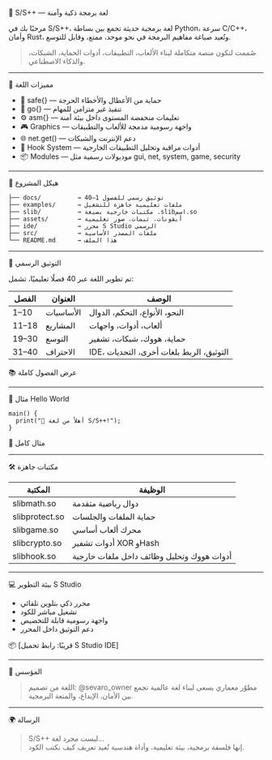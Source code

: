 
🔷 S/S++ — لغة برمجة ذكية وآمنة

مرحبًا بك في S/S++، لغة برمجية حديثة تجمع بين بساطة Python، سرعة C/C++، وأمان Rust، وتُعيد صياغة مفاهيم البرمجة في نحو موحد، ممتع، وقابل للتوسع.

> صُممت لتكون منصة متكاملة لبناء الألعاب، التطبيقات، أدوات الحماية، الشبكات، والذكاء الاصطناعي.

---

👑 مميزات اللغة

- 🔐 safe{} — حماية من الأعطال والأخطاء الحرجة
- 🚀 go{} — تنفيذ غير متزامن للمهام
- ⚙️ asm{} — تعليمات منخفضة المستوى داخل بيئة آمنة
- 🎮 Graphics — واجهة رسومية مدمجة للألعاب والتطبيقات
- 🌐 net.get() — دعم الإنترنت والشبكات
- 🧷 Hook System — أدوات مراقبة وتحليل التطبيقات الخارجية
- 📦 Modules — موديولات رسمية مثل gui, net, system, game, security

---

📂 هيكل المشروع

```text
├── docs/          → توثيق رسمي للفصول 1–40
├── examples/      → ملفات تعليمية جاهزة للتشغيل
├── slib/          → مكتبات خارجية بصيغة .slibاسم.so
├── assets/        → أيقونات، ثيمات، صور تعليمية
├── ide/           → محرر S Studio الرسمي
├── src/           → ملفات المصدر الأساسية
└── README.md      → هذا الملف
```

---

📘 التوثيق الرسمي

تم تطوير اللغة عبر 40 فصلًا تعليميًا، تشمل:

| الفصل | العنوان | الوصف |
|-------|---------|-------|
| 1–10  | الأساسيات | النحو، الأنواع، التحكم، الدوال |
| 11–18 | المشاريع | ألعاب، أدوات، واجهات |
| 19–30 | التوسع | حماية، هووك، شبكات، تشفير |
| 31–40 | الاحتراف | IDE، التوثيق، الربط بلغات أخرى، التحديات

📚 عرض الفصول كاملة

---

🧪 مثال Hello World

```spp
main() {
  print("👋 أهلاً من لغة S/S++!");
}
```

📂 مثال كامل

---

🛠️ مكتبات جاهزة

| المكتبة | الوظيفة |
|---------|---------|
| slibmath.so | دوال رياضية متقدمة |
| slibprotect.so | حماية الملفات والجلسات |
| slibgame.so | محرك ألعاب أساسي |
| slibcrypto.so | أدوات تشفير XOR وHash |
| slibhook.so | أدوات هووك وتحليل وظائف داخل ملفات خارجية |

---

💻 بيئة التطوير S Studio

- محرر ذكي بتلوين تلقائي
- تشغيل مباشر للكود
- واجهة رسومية قابلة للتخصيص
- دعم التوثيق داخل المحرر

📦 [قريبًا: رابط تحميل S Studio IDE]

---

🧠 المؤسس

> اللغة من تصميم: @sevaro_owner
> مطوّر معماري يسعى لبناء لغة عالمية تجمع بين الأمان، الإبداع، والمتعة البرمجية.

---

🌍 الرسالة

> S/S++ ليست مجرد لغة...  
> إنها فلسفة برمجية، بيئة تعليمية، وأداة هندسية تُعيد تعريف كيف نكتب الكود.
